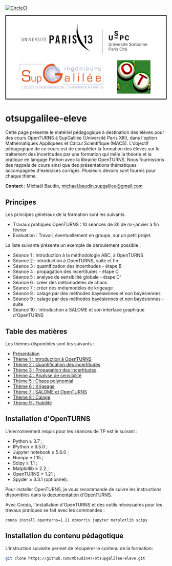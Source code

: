 [![CircleCI](https://circleci.com/gh/mbaudin47/otsupgalilee-eleve.svg?style=svg)](https://circleci.com/gh/mbaudin47/otsupgalilee-eleve)

![Logo Sup Galilée](0-Deroulement/assemblage_logos.png)

# otsupgalilee-eleve
Cette page présente le matériel pédagogique à destination des élèves pour des cours OpenTURNS à SupGalilée (Université Paris XIII), dans l'option Mathématiques Appliquées et Calcul Scientifique (MACS). L'objectif pédagogique de ce cours est de compléter la formation des élèves sur le traitement des incertitudes par une formation qui mêle la théorie et la pratique en langage Python avec la librairie OpenTURNS.
Nous fournissons des rappels de cours ainsi que des présentations thématiques accompagnés d'exercices corrigés. Plusieurs devoirs sont fournis pour chaque thème. 

**Contact** : Michaël Baudin, michael.baudin.supgalilee@gmail.com

## Principes
Les principes généraux de la formation sont les suivants.
* Travaux pratiques OpenTURNS : 10 séances de 3h de mi-janvier à fin février
* Evaluation : Travail, éventuellement en groupe, sur un petit projet.

La liste suivante présente un exemple de déroulement possible :
* Séance 1 : introduction à la méthodologie ABC, à OpenTURNS
* Séance 2 : introduction à OpenTURNS, suite et fin
* Séance 3 : quantification des incertitudes - étape B
* Séance 4 : propagation des incertitudes - étape C
* Séance 5 : analyse de sensibilité globale - étape C'
* Séance 6 : créer des métamodèles de chaos
* Séance 7 : créer des métamodèles de krigeage
* Séance 8 : calage par des méthodes bayésiennes et non bayésiennes
* Séance 9 : calage par des méthodes bayésiennes et non bayésiennes - suite
* Séance 10 : introduction à SALOME et son interface graphique d'OpenTURNS

## Table des matières
Les thèmes disponibles sont les suivants :
- [Présentation](https://github.com/mbaudin47/otsupgalilee-eleve/blob/master/0-Deroulement/Presentation.md)
- [Thème 1 : Introduction à OpenTURNS](https://github.com/mbaudin47/otsupgalilee-eleve/blob/master/1-Intro-OT/Theme-1-introduction-OpenTURNS.md)
- [Thème 2 : Quantification des incertitudes](https://github.com/mbaudin47/otsupgalilee-eleve/blob/master/2-Quantification/Theme-2-quantification.md)
- [Thème 3 : Propagation des incertitudes](https://github.com/mbaudin47/otsupgalilee-eleve/blob/master/3-Propagation/Theme-3-propagation.md)
- [Thème 4 : Analyse de sensibilité](https://github.com/mbaudin47/otsupgalilee-eleve/blob/master/4-Sensibilite/Theme-4-sensibilite.md)
- [Thème 5 : Chaos polynomial](https://github.com/mbaudin47/otsupgalilee-eleve/blob/master/5-Chaos/Theme-5-chaos.md)
- [Thème 6 : Krigeage](https://github.com/mbaudin47/otsupgalilee-eleve/blob/master/6-krigeage/Theme-6-krigeage.md)
- [Thème 7 : SALOME et OpenTURNS](https://github.com/mbaudin47/otsupgalilee-eleve/blob/master/7-SALOME-OT/Theme-7-salome-ot.md)
- [Thème 8 : Calage](https://github.com/mbaudin47/otsupgalilee-eleve/blob/master/8-Calage/Theme-8-Calage.md)
- [Thème 9 : Fiabilité](https://github.com/mbaudin47/otsupgalilee-eleve/blob/master/9-Fiabilite/Exercice-FORM-SORM-cantilever-beam.ipynb)

## Installation d'OpenTURNS
L'environnement requis pour les séances de TP est le suivant :
* Python ≥ 3.7 ;
* IPython ≥ 6.5.0 ;
* Jupyter notebook ≥ 5.6.0 ;
* Numpy ≥ 1.15 ;
* Scipy ≥ 1.1 ;
* Matplotlib ≥ 2.2 ;
* OpenTURNS ≥ 1.21 ;
* Spyder ≥ 3.3.1  (optionnel).

Pour installer OpenTURNS, je vous recommande de suivre les instructions disponibles dans la [documentation d'OpenTURNS](http://openturns.github.io/openturns/latest/install.html).

Avec Conda, l'installation d'OpenTURNS et des outils nécessaires pour les travaux pratiques se fait avec les commandes :
```
conda install openturns=1.21 otmorris jupyter matplotlib scipy
```

## Installation du contenu pédagotique
L'instruction suivante permet de récupérer le contenu de la formation:
```bash
git clone https://github.com/mbaudin47/otsupgalilee-eleve.git
```
